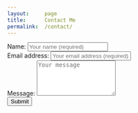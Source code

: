 ```yaml
---
layout: 	page
title:		Contact Me
permalink:	/contact/
---
```


<form action="https://fabform.io/f/z9Skwlv" method="post">
	<div class="form-group">
		<label for="name">Name:</label>
		<input type="text" class="form-control" id="name" name="name" placeholder="Your name (required)" required>
  	</div>
	<div class="form-group">
    		<label for="email">Email address:</label>
    		<input type="email" id="email" name="email" class="form-control" placeholder="Your email address (required)" required>
  	</div>
  	<div class="form-group">
		<label for="message">Message:</label>
		<textarea class="form-control" id="message" name="message" rows="5" placeholder="Your message"></textarea>
	</div>
	<button type="submit" class="btn btn-primary">Submit</button>
</form>
